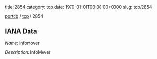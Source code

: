 title: 2854
category: tcp
date: 1970-01-01T00:00:00+0000
slug: tcp/2854

[portdb](/) / [tcp](/category/tcp.html) / 2854


## IANA Data

_Name:_ infomover

_Description:_ InfoMover

